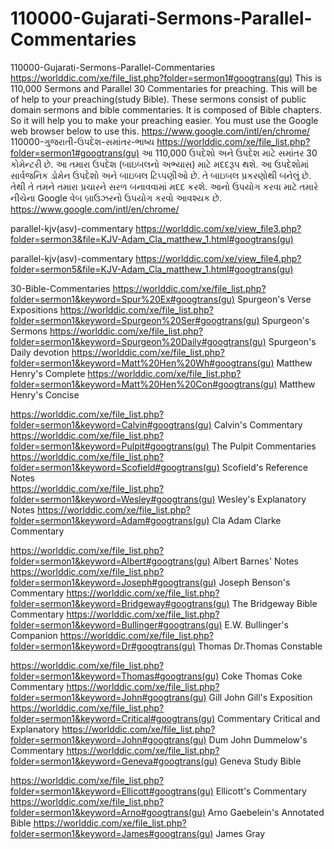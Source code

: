 # 110000-Gujarati-Sermons-Parallel-Commentaries
110000-Gujarati-Sermons-Parallel-Commentaries  https://worlddic.com/xe/file_list.php?folder=sermon1#googtrans(gu)  This is 110,000 Sermons and Parallel 30 Commentaries for preaching. This will be of help to your preaching(study Bible).  These sermons consist of public domain sermons and bible commentaries. It is composed of Bible chapters.  So it will help you to make your preaching easier. You must use the Google web browser below to use this. https://www.google.com/intl/en/chrome/  110000-ગુજરાતી-ઉપદેશ-સમાંતર-ભાષ્ય https://worlddic.com/xe/file_list.php?folder=sermon1#googtrans(gu) આ 110,000 ઉપદેશો અને ઉપદેશ માટે સમાંતર 30 કોમેન્ટરી છે. આ તમારા ઉપદેશ (બાઇબલનો અભ્યાસ) માટે મદદરૂપ થશે. આ ઉપદેશોમાં સાર્વજનિક ડોમેન ઉપદેશો અને બાઇબલ ટિપ્પણીઓ છે. તે બાઇબલ પ્રકરણોથી બનેલું છે. તેથી તે તમને તમારા પ્રચારને સરળ બનાવવામાં મદદ કરશે. આનો ઉપયોગ કરવા માટે તમારે નીચેના Google વેબ બ્રાઉઝરનો ઉપયોગ કરવો આવશ્યક છે. https://www.google.com/intl/en/chrome/


parallel-kjv(asv)-commentary
https://worlddic.com/xe/view_file3.php?folder=sermon3&file=KJV-Adam_Cla_matthew_1.html#googtrans(gu) 

parallel-kjv(asv)-commentary
https://worlddic.com/xe/view_file4.php?folder=sermon5&file=KJV-Adam_Cla_matthew_1.html#googtrans(gu)

30-Bible-Commentaries
 https://worlddic.com/xe/file_list.php?folder=sermon1&keyword=Spur%20Ex#googtrans(gu) Spurgeon's Verse Expositions 
 https://worlddic.com/xe/file_list.php?folder=sermon1&keyword=Spurgeon%20Ser#googtrans(gu) Spurgeon's Sermons 
 https://worlddic.com/xe/file_list.php?folder=sermon1&keyword=Spurgeon%20Daily#googtrans(gu) Spurgeon's Daily devotion 
 https://worlddic.com/xe/file_list.php?folder=sermon1&keyword=Matt%20Hen%20Wh#googtrans(gu) Matthew Henry's Complete 
 https://worlddic.com/xe/file_list.php?folder=sermon1&keyword=Matt%20Hen%20Con#googtrans(gu) Matthew Henry's Concise 

 https://worlddic.com/xe/file_list.php?folder=sermon1&keyword=Calvin#googtrans(gu) Calvin's Commentary  
 https://worlddic.com/xe/file_list.php?folder=sermon1&keyword=Pulpit#googtrans(gu) The Pulpit Commentaries 
 https://worlddic.com/xe/file_list.php?folder=sermon1&keyword=Scofield#googtrans(gu) Scofield's Reference Notes  
 https://worlddic.com/xe/file_list.php?folder=sermon1&keyword=Wesley#googtrans(gu) Wesley's Explanatory Notes 
 https://worlddic.com/xe/file_list.php?folder=sermon1&keyword=Adam#googtrans(gu) Cla Adam Clarke Commentary 

 https://worlddic.com/xe/file_list.php?folder=sermon1&keyword=Albert#googtrans(gu) Albert Barnes' Notes 
 https://worlddic.com/xe/file_list.php?folder=sermon1&keyword=Joseph#googtrans(gu) Joseph Benson's Commentary 
 https://worlddic.com/xe/file_list.php?folder=sermon1&keyword=Bridgeway#googtrans(gu) The Bridgeway Bible Commentary 
 https://worlddic.com/xe/file_list.php?folder=sermon1&keyword=Bullinger#googtrans(gu) E.W. Bullinger's Companion 
 https://worlddic.com/xe/file_list.php?folder=sermon1&keyword=Dr#googtrans(gu) Thomas Dr.Thomas Constable 
 
 https://worlddic.com/xe/file_list.php?folder=sermon1&keyword=Thomas#googtrans(gu) Coke Thomas Coke Commentary 
 https://worlddic.com/xe/file_list.php?folder=sermon1&keyword=John#googtrans(gu) Gill John Gill's Exposition 
 https://worlddic.com/xe/file_list.php?folder=sermon1&keyword=Critical#googtrans(gu) Commentary Critical and Explanatory 
 https://worlddic.com/xe/file_list.php?folder=sermon1&keyword=John#googtrans(gu) Dum John Dummelow's Commentary 
 https://worlddic.com/xe/file_list.php?folder=sermon1&keyword=Geneva#googtrans(gu) Geneva Study Bible 
 
 https://worlddic.com/xe/file_list.php?folder=sermon1&keyword=Ellicott#googtrans(gu) Ellicott's Commentary 
 https://worlddic.com/xe/file_list.php?folder=sermon1&keyword=Arno#googtrans(gu) Arno Gaebelein's Annotated Bible 
 https://worlddic.com/xe/file_list.php?folder=sermon1&keyword=James#googtrans(gu) James Gray 
 
